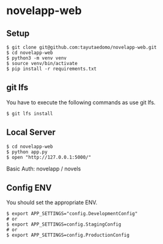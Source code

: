 # novelapp-web

## Setup
```
$ git clone git@github.com:tayutaedomo/novelapp-web.git
$ cd novelapp-web
$ python3 -m venv venv
$ source venv/bin/activate
$ pip install -r requirements.txt
```


## git lfs
You have to execute the following commands as use git lfs.
```
$ git lfs install
```


## Local Server
```
$ cd novelapp-web
$ python app.py
$ open "http://127.0.0.1:5000/"
```
Basic Auth: novelapp / novels


## Config ENV
You should set the appropriate ENV.
```
$ export APP_SETTINGS="config.DevelopmentConfig"
# or
$ export APP_SETTINGS=config.StagingConfig
# or
$ export APP_SETTINGS=config.ProductionConfig
```

